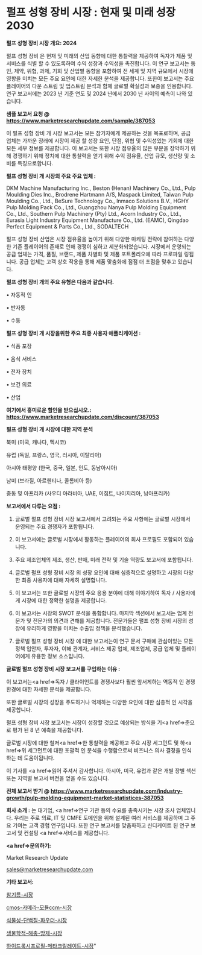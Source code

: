 # 펄프 성형 장비 시장 : 현재 및 미래 성장 2030

<strong>펄프 성형 장비 시장 개요: 2024</strong>

펄프 성형 장비 은 현재 및 미래의 산업 동향에 대한 통찰력을 제공하여 독자가 제품 및 서비스를 식별 할 수 있도록하여 수익 성장과 수익성을 촉진합니다. 이 연구 보고서는 동인, 제약, 위협, 과제, 기회 및 산업별 동향을 포함하여 전 세계 및 지역 규모에서 시장에 영향을 미치는 모든 주요 요인에 대한 자세한 분석을 제공합니다. 또한이 보고서는 주요 플레이어의 다운 스트림 및 업스트림 분석과 함께 글로벌 확실성과 보증을 인용합니다. 연구 보고서에는 2023 년 기준 연도 및 2024 년에서 2030 년 사이의 예측이 나와 있습니다.



<strong>샘플 보고서 요청 @ <a href=https://www.marketresearchupdate.com/sample/387053>https://www.marketresearchupdate.com/sample/387053</a></strong>

이 펄프 성형 장비 개 시장 보고서는 모든 참가자에게 제공하는 것을 목표로하며, 공급 업체는 가까운 장래에 시장이 제공 할 성장 요인, 단점, 위협 및 수익성있는 기회에 대한 모든 세부 정보를 제공합니다. 이 보고서는 또한 시장 점유율의 많은 부분을 장악하기 위해 경쟁하기 위해 정치에 대한 통찰력을 얻기 위해 수익 점유율, 산업 규모, 생산량 및 소비를 특징으로합니다.



<strong>펄프 성형 장비 개 시장의 주요 주요 업체 :</strong>

DKM Machine Manufacturing Inc., Beston (Henan) Machinery Co., Ltd., Pulp Moulding Dies Inc., Brodrene Hartmann A/S, Maspack Limited, Taiwan Pulp Moulding Co., Ltd., BeSure Technology Co., Inmaco Solutions B.V., HGHY Pulp Molding Pack Co., Ltd., Guangzhou Nanya Pulp Molding Equipment Co., Ltd., Southern Pulp Machinery (Pty) Ltd., Acorn Industry Co., Ltd., Eurasia Light Industry Equipment Manufacture Co., Ltd. (EAMC), Qingdao Perfect Equipment & Parts Co., Ltd., SODALTECH

펄프 성형 장비 산업은 시장 점유율을 높이기 위해 다양한 마케팅 전략에 참여하는 다양한 기존 플레이어의 존재로 인해 경쟁이 심하고 세분화되었습니다. 시장에서 운영되는 공급 업체는 가격, 품질, 브랜드, 제품 차별화 및 제품 포트폴리오에 따라 프로파일 링됩니다. 공급 업체는 고객 상호 작용을 통해 제품 맞춤화에 점점 더 초점을 맞추고 있습니다.



<strong>펄프 성형 장비 개의 주요 유형은 다음과 같습니다.</strong>

• 자동적 인

• 반자동

• 수동



<strong>펄프 성형 장비 개 시장을위한 주요 최종 사용자 애플리케이션 :</strong>

• 식품 포장

• 음식 서비스

• 전자 장치

• 보건 의료

• 산업



<strong>여기에서 흥미로운 할인을 받으십시오.: <a href=https://www.marketresearchupdate.com/discount/387053>https://www.marketresearchupdate.com/discount/387053</a></strong>



<strong>펄프 성형 장비 개 시장에 대한 지역 분석</strong>

북미 (미국, 캐나다, 멕시코)

유럽 (독일, 프랑스, 영국, 러시아, 이탈리아)

아시아 태평양 (한국, 중국, 일본, 인도, 동남아시아)

남미 (브라질, 아르헨티나, 콜롬비아 등)

중동 및 아프리카 (사우디 아라비아, UAE, 이집트, 나이지리아, 남아프리카)



<strong>보고서에서 다루는 요점 :</strong>

1. 글로벌 펄프 성형 장비 시장 보고서에서 고려되는 주요 사항에는 글로벌 시장에서 운영되는 주요 경쟁자가 포함됩니다.

2. 이 보고서에는 글로벌 시장에서 활동하는 플레이어의 회사 프로필도 포함되어 있습니다.

3. 주요 제조업체의 제조, 생산, 판매, 미래 전략 및 기술 역량도 보고서에 포함됩니다.

4. 글로벌 펄프 성형 장비 시장 의 성장 요인에 대해 심층적으로 설명하고 시장의 다양한 최종 사용자에 대해 자세히 설명합니다.

5. 이 보고서는 또한 글로벌 시장의 주요 응용 분야에 대해 이야기하여 독자 / 사용자에게 시장에 대한 정확한 설명을 제공합니다.

6. 이 보고서는 시장의 SWOT 분석을 통합합니다. 마지막 섹션에서 보고서는 업계 전문가 및 전문가의 의견과 견해를 제공합니다. 전문가들은 펄프 성형 장비 시장의 성장에 유리하게 영향을 미치는 수출입 정책을 분석했습니다.

7. 글로벌 펄프 성형 장비 시장 에 대한 보고서는이 연구 문서 구매에 관심이있는 모든 정책 입안자, 투자자, 이해 관계자, 서비스 제공 업체, 제조업체, 공급 업체 및 플레이어에게 유용한 정보 소스입니다.



<strong>글로벌 펄프 성형 장비 시장 보고서를 구입하는 이유 :</strong>

이 보고서는<a href=>독자 / 클</a>라이언트를 경쟁사보다 훨씬 앞서게하는 역동적 인 경쟁 환경에 대한 자세한 분석을 제공합니다.

또한 글로벌 시장의 성장을 주도하거나 억제하는 다양한 요인에 대한 심층적 인 시각을 제공합니다.

펄프 성형 장비 시장 보고서는 시장이 성장할 것으로 예상되는 방식을 기<a href=>준으로</a> 평가 된 8 년 예측을 제공합니다.

글로벌 시장에 대한 철저<a href=>한 통찰력</a>을 제공하고 주요 시장 세그먼트 및 하<a href=>위 세그</a>먼트에 대한 포괄적 인 분석을 수행함으로써 비즈니스 의사 결정을 인식하는 데 도움이됩니다.

이 기사를 <a href=>읽어 주</a>셔서 감사합니다. 아시아, 미국, 유럽과 같은 개별 장별 섹션 또는 지역별 보고서 버전을 얻을 수도 있습니다.



<strong>전체 보고서 받기 @ <a href=https://www.marketresearchupdate.com/industry-growth/pulp-molding-equipment-market-statistices-387053>https://www.marketresearchupdate.com/industry-growth/pulp-molding-equipment-market-statistices-387053</a></strong>



<strong>회사 소개 :</strong>
는 대기업, <a href=>연구 기</a>관 등의 수요를 충족시키는 시장 조사 업체입니다. 우리는 주로 의료, IT 및 CMFE 도메인을 위해 설계된 여러 서비스를 제공하며 그 주요 기여는 고객 경험 연구입니다. 또한 연구 보고서를 맞춤화하고 신디케이트 된 연구 보고서 및 컨설팅 <a href=>서비</a>스를 제공합니다.



<strong><a href=>문의하기:</a></strong>

Market Research Update

sales@marketresearchupdate.com



<strong>기타 보고서:</strong>

<a href=https://www.linkedin.com/pulse/참기름-시장-규모-및-성장-2023-survey-spotlight-pro-24-analysis/>참기름-시장</a>

<a href=https://www.linkedin.com/pulse/cmos-카메라-모듈ccm-시장-동향-및-성장-전망-trendsetters-talk-360-analysis-nfpef/>cmos-카메라-모듈ccm-시장</a>

<a href=https://www.linkedin.com/pulse/식물성-단백질-파우더-시장-동향-및-성장-전망-consumer-connection-chronicles-24--n5qlf/>식물성-단백질-파우더-시장</a>

<a href=https://www.linkedin.com/pulse/생물학적-해충-방제-시장-경쟁-분석-및-성장-잠재력-2030-wiizf/>생물학적-해충-방제-시장</a>

<a href=https://www.linkedin.com/pulse/하이드록시프로필-메타크릴레이트-시장-세분화-연구-및-목표-고객2030년-exw8f/>하이드록시프로필-메타크릴레이트-시장</a>"
